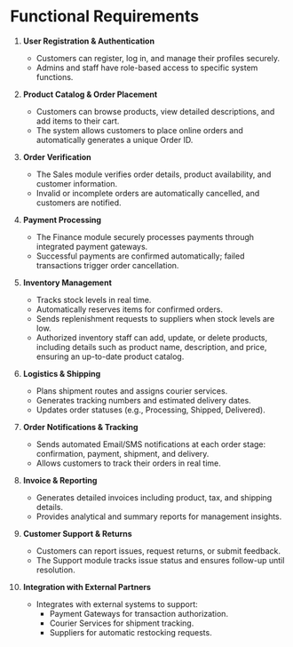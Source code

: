 # Functional Requirements

1. **User Registration & Authentication**
    
    - Customers can register, log in, and manage their profiles securely.
    - Admins and staff have role-based access to specific system functions.
2. **Product Catalog & Order Placement**
    
    - Customers can browse products, view detailed descriptions, and add items to their cart.
    - The system allows customers to place online orders and automatically generates a unique Order ID.
3. **Order Verification**
    
    - The Sales module verifies order details, product availability, and customer information.
    - Invalid or incomplete orders are automatically cancelled, and customers are notified.
4. **Payment Processing**
    
    - The Finance module securely processes payments through integrated payment gateways.
    - Successful payments are confirmed automatically; failed transactions trigger order cancellation.
5. **Inventory Management**
    
    - Tracks stock levels in real time.
    - Automatically reserves items for confirmed orders.
    - Sends replenishment requests to suppliers when stock levels are low.
    - Authorized inventory staff can add, update, or delete products, including details such as product name, description, and price, ensuring an up-to-date product catalog.
6. **Logistics & Shipping**
    
    - Plans shipment routes and assigns courier services.
    - Generates tracking numbers and estimated delivery dates.
    - Updates order statuses (e.g., Processing, Shipped, Delivered).
7. **Order Notifications & Tracking**
    
    - Sends automated Email/SMS notifications at each order stage: confirmation, payment, shipment, and delivery.
    - Allows customers to track their orders in real time.
8. **Invoice & Reporting**
    
    - Generates detailed invoices including product, tax, and shipping details.
    - Provides analytical and summary reports for management insights.
9. **Customer Support & Returns**
    
    - Customers can report issues, request returns, or submit feedback.
    - The Support module tracks issue status and ensures follow-up until resolution.
10. **Integration with External Partners**
    
    - Integrates with external systems to support:
        - Payment Gateways for transaction authorization.
        - Courier Services for shipment tracking.
        - Suppliers for automatic restocking requests.
